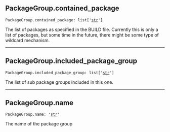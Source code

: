 

## PackageGroup.contained\_package

<pre class="language-python"><code><span class="source python"><span class="meta qualified-name python"><span class="meta generic-name python">PackageGroup</span><span class="punctuation accessor dot python">.</span><span class="meta generic-name python">contained_package</span></span><span class="punctuation separator annotation variable python">:</span> <span class="meta item-access python"><span class="meta qualified-name python"><span class="support type python">list</span></span></span><span class="meta item-access python"><span class="punctuation section brackets begin python">[</span></span><span class="meta item-access arguments python"><span class="meta string python"><span class="string quoted single python"><span class="punctuation definition string begin python">&#39;</span></span></span><span class="meta string python"><span class="string quoted single python"><a href="/lib/str">str</a><span class="punctuation definition string end python">&#39;</span></span></span></span><span class="meta item-access python"><span class="punctuation section brackets end python">]</span></span></span></code></pre>

The list of packages as specified in the BUILD file. Currently this is only a list of packages, but some time in the future, there might be some type of wildcard mechanism.

***

## PackageGroup.included\_package\_group

<pre class="language-python"><code><span class="source python"><span class="meta qualified-name python"><span class="meta generic-name python">PackageGroup</span><span class="punctuation accessor dot python">.</span><span class="meta generic-name python">included_package_group</span></span><span class="punctuation separator annotation variable python">:</span> <span class="meta item-access python"><span class="meta qualified-name python"><span class="support type python">list</span></span></span><span class="meta item-access python"><span class="punctuation section brackets begin python">[</span></span><span class="meta item-access arguments python"><span class="meta string python"><span class="string quoted single python"><span class="punctuation definition string begin python">&#39;</span></span></span><span class="meta string python"><span class="string quoted single python"><a href="/lib/str">str</a><span class="punctuation definition string end python">&#39;</span></span></span></span><span class="meta item-access python"><span class="punctuation section brackets end python">]</span></span></span></code></pre>

The list of sub package groups included in this one.

***

## PackageGroup.name

<pre class="language-python"><code><span class="source python"><span class="meta qualified-name python"><span class="meta generic-name python">PackageGroup</span><span class="punctuation accessor dot python">.</span><span class="meta generic-name python">name</span></span><span class="punctuation separator annotation variable python">:</span> <span class="meta string python"><span class="string quoted single python"><span class="punctuation definition string begin python">&#39;</span></span></span><span class="meta string python"><span class="string quoted single python"><a href="/lib/str">str</a><span class="punctuation definition string end python">&#39;</span></span></span></span></code></pre>

The name of the package group
